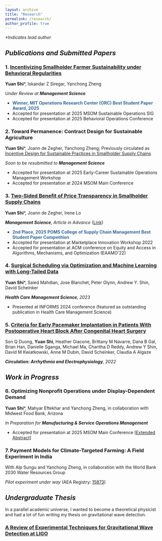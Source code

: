 ```yaml
---
layout: archive
title: "Research"
permalink: /research/
author_profile: true
---
```


_*Indicates lead author_
## _Publications and Submitted Papers_
  
### 1. [Incentivizing Smallholder Farmer Sustainability under Behavioral Regularities](https://papers.ssrn.com/sol3/papers.cfm?abstract_id=5384620)
**Yuan Shi***, Iskandar Z Siregar, Yanchong Zheng

_Under Review at **Management Science**_

* **<span style="color: #336699;">Winner, MIT Operations Research Center (ORC) Best Student Paper Award, 2025</span>**
* Accepted for presentation at 2025 MSOM Sustainable Operations SIG
* Accepted for presentation at 2025 Behavioral Operations Conference

### 2. Toward Permanence: Contract Design for Sustainable Agriculture
**Yuan Shi***, Joann de Zegher, Yanchong Zheng; Previously circulated as [Incentive Design for Sustainable Practices in Smallholder Supply Chains](https://papers.ssrn.com/sol3/papers.cfm?abstract_id=5039053) 

_Soon to be resubmitted to **Management Science**_

* Accepted for presentation at 2025 Early-Career Sustainable Operations Management Workshop
* Accepted for presentation at 2024 MSOM Main Conference

### 3. [Two-Sided Benefit of Price Transparency in Smallholder Supply Chains](https://papers.ssrn.com/sol3/papers.cfm?abstract_id=4052928)
**Yuan Shi***, Joann de Zegher, Irene Lo

_**Management Science**, Article in Advance_ ([Link](https://pubsonline-informs-org.libproxy.mit.edu/doi/full/10.1287/mnsc.2023.01617))

* **<span style="color: #336699;">2nd Place, 2025 POMS College of Supply Chain Management Best Student Paper Competition</span>**
* Accepted for presentation at Marketplace Innovation Workshop 2022
* Accepted for presentation at ACM conference on Equity and Access in Algorithms, Mechanisms, and Optimization (EAAMO'22) 
  
### 4. [Surgical Scheduling via Optimization and Machine Learning with Long-Tailed Data](https://arxiv.org/abs/2202.06383)
**Yuan Shi***, Saied Mahdian, Jose Blanchet, Peter Glynn, Andrew Y. Shin, David Scheinker

_**Health Care Management Science**, 2023_

* Presented at INFORMS 2024 conference (featured as outstanding publication in Health Care Management Science)

### 5. [Criteria for Early Pacemaker Implantation in Patients With Postoperative Heart Block After Congenital Heart Surgery](https://www.ahajournals.org/doi/full/10.1161/CIRCEP.122.011145)
Son Q Duong, **Yuan Shi**, Heather Giacone, Brittany M Navarre, Dana B Gal, Brian Han, Danielle Sganga, Michael Ma, Charitha D Reddy, Andrew Y Shin, David M Kwiatkowski, Anne M Dubin, David Scheinker, Claudia A Algaze

_**Circulation: Arrhythmia and Electrophysiology**, 2022_


## _Work in Progress_

### 6. Optimizing Nonprofit Operations under Display-Dependent Demand
**Yuan Shi***, Mahyar Eftekhar and Yanchong Zheng, in collaboration with Midwest Food Bank, Arizona

_In Preparation for **Manufacturing & Service Operations Management**_

* Accepted for presentation at 2025 MSOM Main Conference \[[Extended Abstract](/files/foodbank_MSOM_extended_abstract.pdf)\]

### 7. Payment Models for Climate-Targeted Farming: A Field Experiment in India
With Alp Sungu and Yanchong Zheng, in collaboration with the World Bank 2030 Water Resources Group

_Pilot experiment under way_  (AEA Registry: [15873](https://www.socialscienceregistry.org/trials/15873))


## _Undergraduate Thesis_
In a parallel academic universe, I wanted to become a theoretical physicist and had a lot of fun writing my thesis on gravitational wave detection.
### [A Review of Experimental Techniques for Gravitational Wave Detection at LIGO](/files/Gravitational_Wave_Detection_with_LIGO.pdf)



